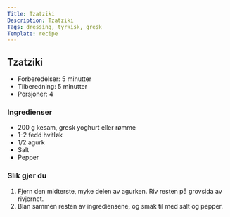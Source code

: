 ```yaml
---
Title: Tzatziki
Description: Tzatziki
Tags: dressing, tyrkisk, gresk
Template: recipe
---
```

## Tzatziki
<!-- ![Naan bread](%assets_url%/naan.jpg) -->

- Forberedelser: 5 minutter
- Tilberedning: 5 minutter
- Porsjoner: 4

### Ingredienser
<!-- for eksempel - 7g tørrgjær -->

- 200 g kesam, gresk yoghurt eller rømme
- 1-2 fedd hvitløk
- 1/2 agurk
- Salt
- Pepper

### Slik gjør du

1. Fjern den midterste, myke delen av agurken. Riv resten på grovsida av rivjernet.
2. Blan sammen resten av ingrediensene, og smak til med salt og pepper.

